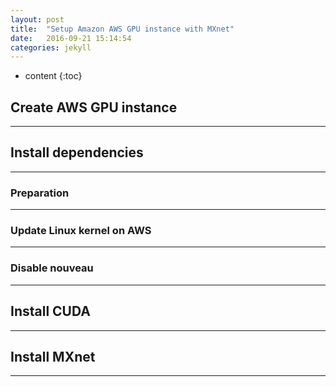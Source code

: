 ```yaml
---
layout: post
title:  "Setup Amazon AWS GPU instance with MXnet"
date:   2016-09-21 15:14:54
categories: jekyll
---
```


* content
{:toc}

## Create AWS GPU instance

---

## Install dependencies

---

### Preparation

---

### Update Linux kernel on AWS


---

### Disable nouveau


---

## Install CUDA

---

## Install MXnet

---

